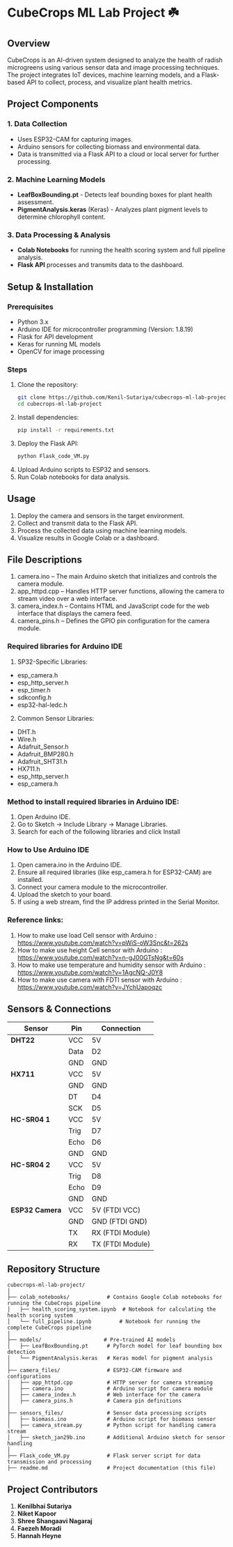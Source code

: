 # CubeCrops ML Lab Project ☘️

## Overview
CubeCrops is an AI-driven system designed to analyze the health of radish microgreens using various sensor data and image processing techniques. The project integrates IoT devices, machine learning models, and a Flask-based API to collect, process, and visualize plant health metrics.

## Project Components
### 1. Data Collection
- Uses ESP32-CAM for capturing images.
- Arduino sensors for collecting biomass and environmental data.
- Data is transmitted via a Flask API to a cloud or local server for further processing.

### 2. Machine Learning Models
- **LeafBoxBounding.pt** - Detects leaf bounding boxes for plant health assessment.
- **PigmentAnalysis.keras** (Keras) - Analyzes plant pigment levels to determine chlorophyll content.

### 3. Data Processing & Analysis
- **Colab Notebooks** for running the health scoring system and full pipeline analysis.
- **Flask API** processes and transmits data to the dashboard.

## Setup & Installation
### Prerequisites
- Python 3.x
- Arduino IDE for microcontroller programming (Version: 1.8.19)
- Flask for API development
- Keras for running ML models
- OpenCV for image processing

### Steps
1. Clone the repository:
   ```bash
   git clone https://github.com/Kenil-Sutariya/cubecrops-ml-lab-project.git
   cd cubecrops-ml-lab-project
   ```
2. Install dependencies:
   ```bash
   pip install -r requirements.txt
   ```
3. Deploy the Flask API:
   ```bash
   python Flask_code_VM.py
   ```
4. Upload Arduino scripts to ESP32 and sensors.
5. Run Colab notebooks for data analysis.

## Usage
1. Deploy the camera and sensors in the target environment.
2. Collect and transmit data to the Flask API.
3. Process the collected data using machine learning models.
4. Visualize results in Google Colab or a dashboard.

## File Descriptions
1. camera.ino – The main Arduino sketch that initializes and controls the camera module.
2. app_httpd.cpp – Handles HTTP server functions, allowing the camera to stream video over a web interface.
3. camera_index.h – Contains HTML and JavaScript code for the web interface that displays the camera feed.
4. camera_pins.h – Defines the GPIO pin configuration for the camera module.

### Required libraries for Arduino IDE

1. SP32-Specific Libraries:
- esp_camera.h
- esp_http_server.h 
- esp_timer.h 
- sdkconfig.h
- esp32-hal-ledc.h

2. Common Sensor Libraries:
- DHT.h 
- Wire.h 
- Adafruit_Sensor.h 
- Adafruit_BMP280.h 
- Adafruit_SHT31.h 
- HX711.h
- esp_http_server.h
- esp_camera.h

### Method to install required libraries in Arduino IDE:
1. Open Arduino IDE.
2. Go to Sketch → Include Library → Manage Libraries.
3. Search for each of the following libraries and click Install

### How to Use Arduino IDE

1. Open camera.ino in the Arduino IDE.
2. Ensure all required libraries (like esp_camera.h for ESP32-CAM) are installed.
3. Connect your camera module to the microcontroller.
4. Upload the sketch to your board.
5. If using a web stream, find the IP address printed in the Serial Monitor.

### Reference links:
1. How to make use load Cell sensor with Arduino : https://www.youtube.com/watch?v=pWiS-oW3Snc&t=262s
2. How to make use height Cell sensor with Arduino : https://www.youtube.com/watch?v=n-gJ00GTsNg&t=60s
3. How to make use temperature and humidity sensor with Arduino : https://www.youtube.com/watch?v=1AgcNQ-J0Y8
4. How to make use camera with FDTI sensor with Arduino : https://www.youtube.com/watch?v=JYchUapoqzc

## Sensors & Connections

| Sensor         | Pin  | Connection       |
|--------------|------|-----------------|
| **DHT22**     | VCC  | 5V             |
|              | Data  | D2             |
|              | GND   | GND            |
| **HX711**    | VCC  | 5V             |
|              | GND   | GND            |
|              | DT    | D4             |
|              | SCK   | D5             |
| **HC-SR04 1** | VCC  | 5V             |
|              | Trig  | D7             |
|              | Echo  | D6             |
|              | GND   | GND            |
| **HC-SR04 2** | VCC  | 5V             |
|              | Trig  | D8             |
|              | Echo  | D9             |
|              | GND   | GND            |
| **ESP32 Camera** | VCC  | 5V (FTDI VCC) |
|                  | GND  | GND (FTDI GND) |
|                  | TX   | RX (FTDI Module) |
|                  | RX   | TX (FTDI Module) |


## Repository Structure
```
cubecrops-ml-lab-project/
│
├── colab_notebooks/            # Contains Google Colab notebooks for running the CubeCrops pipeline
│   ├── health_scoring_system.ipynb  # Notebook for calculating the health scoring system
│   └── full_pipeline.ipynb         # Notebook for running the complete CubeCrops pipeline
│
├── models/                    # Pre-trained AI models
│   ├── LeafBoxBounding.pt      # PyTorch model for leaf bounding box detection
│   └── PigmentAnalysis.keras   # Keras model for pigment analysis
│
├── camera_files/               # ESP32-CAM firmware and configurations
│   ├── app_httpd.cpp           # HTTP server for camera streaming
│   ├── camera.ino              # Arduino script for camera module
│   ├── camera_index.h          # Web interface for the camera
│   ├── camera_pins.h           # Camera pin definitions
│
├── sensors_files/              # Sensor data processing scripts
│   ├── biomass.ino             # Arduino script for biomass sensor
│   ├── camera_stream.py        # Python script for handling camera stream
│   ├── sketch_jan29b.ino       # Additional Arduino sketch for sensor handling
│
├── Flask_code_VM.py            # Flask server script for data transmission and processing
├── readme.md                   # Project documentation (this file)
```

## Project Contributors

1. **Kenilbhai Sutariya** 
2. **Niket Kapoor** 
3. **Shree Shangaavi Nagaraj**
4. **Faezeh Moradi**
5. **Hannah Heyne** 
